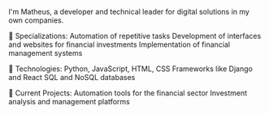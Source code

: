 I'm Matheus, a developer and technical leader for digital solutions in my own companies.

🔹 Specializations:
Automation of repetitive tasks
Development of interfaces and websites for financial investments
Implementation of financial management systems

🔹 Technologies:
Python, JavaScript, HTML, CSS
Frameworks like Django and React
SQL and NoSQL databases

🔹 Current Projects:
Automation tools for the financial sector
Investment analysis and management platforms
